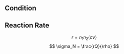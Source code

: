 ## Condition
## Reaction Rate
$$
r = n_1n_2\langle\sigma v \rangle
$$
$$
\sigma_N = \frac{rQ}{\rho}
$$